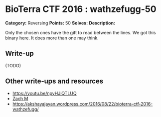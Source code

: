 # BioTerra CTF 2016 : wathzefugg-50

**Category:** Reversing
**Points:** 50
**Solves:**
**Description:**

Only the chosen ones have the gift to read between the lines. We got this binary here. It does more than one may think.

## Write-up

(TODO)

## Other write-ups and resources

* https://youtu.be/npyHJiQTLUQ
* [Zach M](https://kebechet.net/post/6/BioTerra________Wathzefugg)
* https://akshayajayan.wordpress.com/2016/08/22/bioterra-ctf-2016-wathzefugg/
